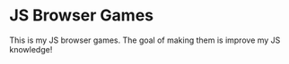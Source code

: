 # JS Browser Games
This is my JS browser games. The goal of making them is improve my JS knowledge!
